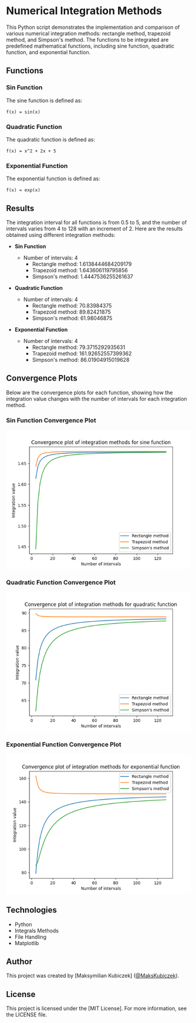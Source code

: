 # Numerical Integration Methods

This Python script demonstrates the implementation and comparison of various numerical integration methods: rectangle method, trapezoid method, and Simpson's method. The functions to be integrated are predefined mathematical functions, including sine function, quadratic function, and exponential function.

## Functions

### Sin Function

The sine function is defined as:

    f(x) = sin(x)

### Quadratic Function

The quadratic function is defined as:

    f(x) = x^2 + 2x + 5

### Exponential Function

The exponential function is defined as:

    f(x) = exp(x)

## Results

The integration interval for all functions is from 0.5 to 5, and the number of intervals varies from 4 to 128 with an increment of 2. Here are the results obtained using different integration methods:

- **Sin Function**
  - Number of intervals: 4
    - Rectangle method: 1.6138444684209179
    - Trapezoid method: 1.643606119795856
    - Simpson's method: 1.4447536255261637

- **Quadratic Function**
  - Number of intervals: 4
    - Rectangle method: 70.83984375
    - Trapezoid method: 89.82421875
    - Simpson's method: 61.98046875

- **Exponential Function**
  - Number of intervals: 4
    - Rectangle method: 79.3715292935631
    - Trapezoid method: 161.92652557399362
    - Simpson's method: 86.01904915019628

## Convergence Plots

Below are the convergence plots for each function, showing how the integration value changes with the number of intervals for each integration method.

### Sin Function Convergence Plot

![Sine Function Convergence Plot](sine_convergence.png)

### Quadratic Function Convergence Plot

![Quadratic Function Convergence Plot](quadratic_convergence.png)

### Exponential Function Convergence Plot

![Exponential Function Convergence Plot](exponential_convergence.png)

## Technologies

- Python
- Integrals Methods
- File Handling
- Matplotlib

## Author

This project was created by [Maksymilian Kubiczek] ([@MaksKubiczek](https://github.com/MaksKubiczek)).

## License

This project is licensed under the [MIT License]. For more information, see the LICENSE file.
